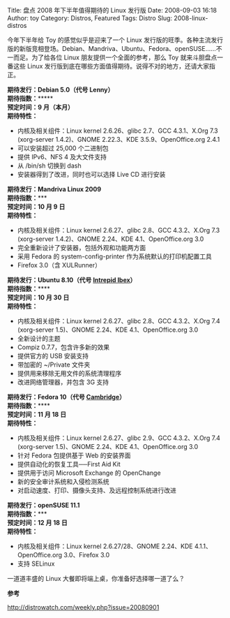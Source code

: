 Title: 盘点 2008 年下半年值得期待的 Linux 发行版
Date: 2008-09-03 16:18
Author: toy
Category: Distros, Featured
Tags: Distro
Slug: 2008-linux-distros

今年下半年给 Toy 的感觉似乎是迎来了一个 Linux
发行版的旺季。各种主流发行版的新版竞相登场。Debian、Mandriva、Ubuntu、Fedora、openSUSE……不一而足。为了给各位
Linux 朋友提供一个全面的参考，那么 Toy 就来斗胆盘点一番这些 Linux
发行版到底在哪些方面值得期待。说得不对的地方，还请大家指正。

**期待发行：Debian 5.0（代号 Lenny）**  
**期待指数：*******  
**预定时间：9 月（本月）**  
**期待特性：**

-   内核及相关组件：Linux kernel 2.6.26、glibc 2.7、GCC 4.3.1、X.Org 7.3
    (xorg-server 1.4.2)、GNOME 2.22.3、KDE 3.5.9、OpenOffice.org 2.4.1
-   可以安装超过 25,000 个二进制包
-   提供 IPv6、NFS 4 及大文件支持
-   从 /bin/sh 切换到 dash
-   安装器得到了改进，同时也可以选择 Live CD 进行安装

**期待发行：Mandriva Linux 2009**  
**期待指数：*****  
**预定时间：10 月 9 日**  
**期待特性：**

-   内核及相关组件：Linux kernel 2.6.27、glibc 2.8、GCC 4.3.2、X.Org 7.3
    (xorg-server 1.4.2)、GNOME 2.24、KDE 4.1、OpenOffice.org 3.0
-   完全重新设计了安装器，包括外观和功能两方面
-   采用 Fedora 的 system-config-printer 作为系统默认的打印机配置工具
-   Firefox 3.0（含 XULRunner）

**期待发行：Ubuntu 8.10（代号 [Intrepid
Ibex](http://linuxtoy.org/archives/ubuntu-810-name-announced-the-intrepid-ibex.html)）**  
**期待指数：******  
**预定时间：10 月 30 日**  
**期待特性：**

-   内核及相关组件：Linux kernel 2.6.27、glibc 2.8、GCC 4.3.2、X.Org 7.4
    (xorg-server 1.5)、GNOME 2.24、KDE 4.1、OpenOffice.org 3.0
-   全新设计的主题
-   Compiz 0.7.7，包含许多新的效果
-   提供官方的 USB 安装支持
-   带加密的 ~/Private 文件夹
-   提供用来移除无用文件的系统清理程序
-   改进网络管理器，并包含 3G 支持

**期待发行：Fedora 10（代号
[Cambridge](http://linuxtoy.org/archives/fedora_10_codename.html)）**  
**期待指数：******  
**预定时间：11 月 18 日**  
**期待特性：**

-   内核及相关组件：Linux kernel 2.6.27、glibc 2.9、GCC 4.3.2、X.Org 7.4
    (xorg-server 1.5)、GNOME 2.24、KDE 4.1、OpenOffice.org 3.0
-   针对 Fedora 包提供基于 Web 的安装界面
-   提供自动化的恢复工具──First Aid Kit
-   提供用于访问 Microsoft Exchange 的 OpenChange
-   新的安全审计系统和入侵检测系统
-   对启动速度、打印、摄像头支持、及远程控制系统进行改进

**期待发行：openSUSE 11.1**  
**期待指数：*****  
**预定时间：12 月 18 日**  
**期待特性：**

-   内核及相关组件：Linux kernel 2.6.27/28、GNOME 2.24、KDE
    4.1.1、OpenOffice.org 3.0、Firefox 3.0
-   支持 SELinux

一道道丰盛的 Linux 大餐即将端上桌，你准备好选择哪一道了么？

**参考**

<http://distrowatch.com/weekly.php?issue=20080901>
